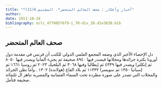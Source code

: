 ```yaml
---
title: "*أخبار وأفكار : صحف العالم المتحضر*. المقتبس 6(11)"
author: 
date: 1911-10-24
bibliography: oclc_4770057679-i_70-div_20.d1e3630.bib
---
```




##  صحف العالم المتحضر 


  دل الإحصاء الأخير الذي وضعه المجمع العلمي الدولي للكتب أن فرنس في مقدمة دول أوروبا بكثرة جرائدها ومجلاتها فيصدر فيها  ٨٩٤٠  صحيفة ثم يجيء ألمانيا ويصدر فيها  ٨٠٥٠  ثم إنكلترا ويصدر فيها  ٤٣٣٩  ثم إيطاليا وفيها  ٣٠٦٨  ثم البلجيك  ٢٠٢٣  ثم روسيا  ١٦٦١  ثم إسبانيا  ١٣٥٠  ثم سويسرا  ١١٣٣٢  ثم بلاد القاع (هولاندة)  ١٣٠٢  . وأما نظن الجرائد والمجلات التي تصدر على صورة مطردة تحت السماء العثمانية والمصرية تناهز ال  ثلثمائة  صحيفة فتأمل. 
